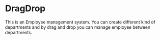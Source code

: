 # DragDrop
This is an Employee management system.
You can create different kind of departments and by drag and drop you can manage employee between departments.

